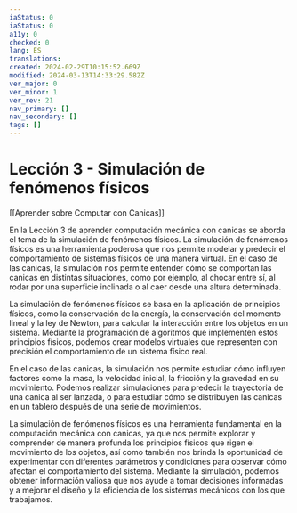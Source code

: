 ```yaml
---
iaStatus: 0
iaStatus: 0
a11y: 0
checked: 0
lang: ES
translations: 
created: 2024-02-29T10:15:52.669Z
modified: 2024-03-13T14:33:29.582Z
ver_major: 0
ver_minor: 1
ver_rev: 21
nav_primary: []
nav_secondary: []
tags: []
---
```

# Lección 3 - Simulación de fenómenos físicos

[[Aprender sobre Computar con Canicas]]

En la Lección 3 de aprender computación mecánica con canicas se aborda el tema de la simulación de fenómenos físicos. La simulación de fenómenos físicos es una herramienta poderosa que nos permite modelar y predecir el comportamiento de sistemas físicos de una manera virtual. En el caso de las canicas, la simulación nos permite entender cómo se comportan las canicas en distintas situaciones, como por ejemplo, al chocar entre sí, al rodar por una superficie inclinada o al caer desde una altura determinada.

La simulación de fenómenos físicos se basa en la aplicación de principios físicos, como la conservación de la energía, la conservación del momento lineal y la ley de Newton, para calcular la interacción entre los objetos en un sistema. Mediante la programación de algoritmos que implementen estos principios físicos, podemos crear modelos virtuales que representen con precisión el comportamiento de un sistema físico real.

En el caso de las canicas, la simulación nos permite estudiar cómo influyen factores como la masa, la velocidad inicial, la fricción y la gravedad en su movimiento. Podemos realizar simulaciones para predecir la trayectoria de una canica al ser lanzada, o para estudiar cómo se distribuyen las canicas en un tablero después de una serie de movimientos.

La simulación de fenómenos físicos es una herramienta fundamental en la computación mecánica con canicas, ya que nos permite explorar y comprender de manera profunda los principios físicos que rigen el movimiento de los objetos, así como también nos brinda la oportunidad de experimentar con diferentes parámetros y condiciones para observar cómo afectan el comportamiento del sistema. Mediante la simulación, podemos obtener información valiosa que nos ayude a tomar decisiones informadas y a mejorar el diseño y la eficiencia de los sistemas mecánicos con los que trabajamos.

